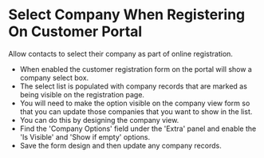 # Select Company When Registering On Customer Portal
Allow contacts to select their company as part of online registration.

- When enabled the customer registration form on the portal will show a company select box.
- The select list is populated with company records that are marked as being visible on the registration page.
- You will need to make the option visible on the company view form so that you can update those companies that you want to show in the list.
- You can do this by designing the company view.
- Find the 'Company Options' field under the 'Extra' panel and enable the 'Is Visible' and 'Show if empty' options.
- Save the form design and then update any company records.
